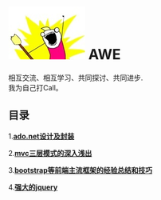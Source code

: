 ﻿# ![Logo](image/icons/logo.jpg) AWE


相互交流、相互学习、共同探讨、共同进步.<br>
我为自己打Call。<br>



## 目录

1.[**ado.net设计及封装**]()<br>

2.[**mvc三层模式的深入浅出**]()<br>

3.[**bootstrap等前端主流框架的经验总结和技巧**]()<br>

4.[**强大的jquery**]()
